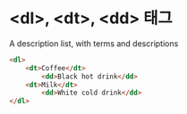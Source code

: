 # \<dl>, \<dt>, \<dd> 태그

A description list, with terms and descriptions

```html
<dl>
	<dt>Coffee</dt>
		<dd>Black hot drink</dd>
	<dt>Milk</dt>
		<dd>White cold drink</dd>
</dl>
```